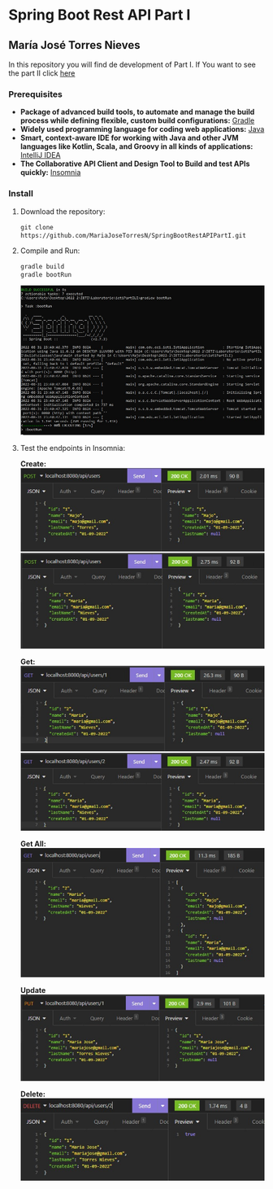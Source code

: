 # Spring Boot Rest API Part I
## María José Torres Nieves

In this repository you will find de development of Part I.
If You want to see the part II click [here](https://github.com/MariaJoseTorresN/SpringBootRestAPIPartII)

### Prerequisites
* **Package of advanced build tools, to automate and manage the build process while defining flexible, custom build configurations:** [Gradle](https://gradle.org/install/)
* **Widely used programming language for coding web applications:** [Java](https://www.java.com/en/download/help/download_options.html)
* **Smart, context-aware IDE for working with Java and other JVM languages like Kotlin, Scala, and Groovy in all kinds of applications:** [IntelliJ IDEA](https://www.jetbrains.com/es-es/idea/download/#section=windows)
* **The Collaborative API Client and Design Tool to Build and test APIs quickly:** [Insomnia](https://insomnia.rest/download)

### Install

1. Download the repository:
    ```
    git clone https://github.com/MariaJoseTorresN/SpringBootRestAPIPartI.git
    ```
2. Compile and Run:

    ```
    gradle build
    gradle bootRun
    ```
    ![Build And Run](/img/buildAndRun.jpeg)   
3. Test the endpoints in Insomnia:

   **Create:**
   ![Create1](/img/create1.jpeg)
   ![Create2](/img/create2.jpeg)

   **Get:**
   ![Get1](/img/get.jpeg)
   ![Get2](/img/get2.jpeg)

   **Get All:**
   ![Get All](/img/getAll.jpeg)

   **Update**
   ![Update](/img/update.jpeg)

   **Delete:**
   ![Delete](/img/delete.jpeg)